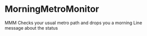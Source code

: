 # MorningMetroMonitor
MMM Checks your usual metro path and drops you a morning Line message about the status
